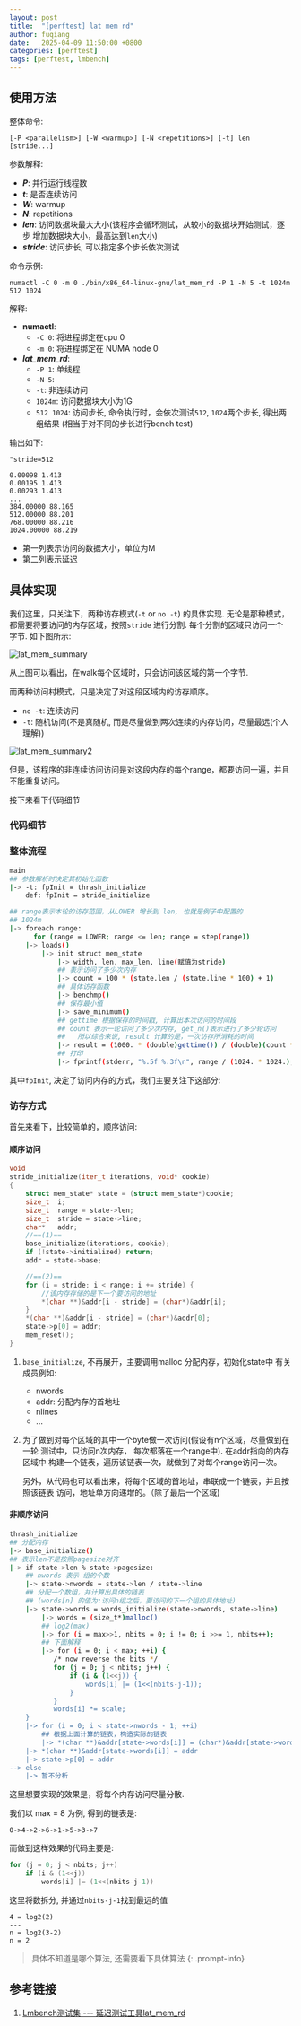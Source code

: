 ```yaml
---
layout: post
title:  "[perftest] lat mem rd"
author: fuqiang
date:   2025-04-09 11:50:00 +0800
categories: [perftest]
tags: [perftest, lmbench]
---
```


## 使用方法

整体命令:
```
[-P <parallelism>] [-W <warmup>] [-N <repetitions>] [-t] len [stride...]
```

参数解释:

* **_P_**: 并行运行线程数
* **_t_**: 是否连续访问
* **_W_**:  warmup
* **_N_**: repetitions
* **_len_**: 访问数据块最大大小(该程序会循环测试，从较小的数据块开始测试，逐步
         增加数据块大小，最高达到`len`大小)
* **_stride_**: 访问步长, 可以指定多个步长依次测试

命令示例:
```
numactl -C 0 -m 0 ./bin/x86_64-linux-gnu/lat_mem_rd -P 1 -N 5 -t 1024m 512 1024
```

解释:
* **numactl**:
  + `-C 0`: 将进程绑定在cpu 0
  + `-m 0`: 将进程绑定在 NUMA node 0
* **_lat_mem_rd_**:
  + `-P 1`: 单线程
  + `-N 5`: 
  + `-t`: 非连续访问
  + `1024m`: 访问数据块大小为1G
  + `512 1024`: 访问步长, 命令执行时，会依次测试`512`, `1024`两个步长, 得出两组结果
              (相当于对不同的步长进行bench test)

输出如下:
```
"stride=512

0.00098 1.413
0.00195 1.413
0.00293 1.413
...
384.00000 88.165
512.00000 88.201
768.00000 88.216
1024.00000 88.219
```

* 第一列表示访问的数据大小，单位为M
* 第二列表示延迟

## 具体实现

我们这里，只关注下，两种访存模式(`-t` or `no -t`) 的具体实现. 无论是那种模式，
都需要将要访问的内存区域，按照`stride` 进行分割. 每个分割的区域只访问一个
字节. 如下图所示:

![lat_mem_summary](./pic/lat_mem_summary.svg)

从上图可以看出，在walk每个区域时，只会访问该区域的第一个字节.

而两种访问村模式，只是决定了对这段区域内的访存顺序。

* `no -t`: 连续访问
* `-t`: 随机访问(不是真随机, 而是尽量做到两次连续的内存访问，尽量最远(个人理解))

![lat_mem_summary2](./pic/lat_mem_summary2.svg)

但是，该程序的非连续访问访问是对这段内存的每个range，都要访问一遍，并且不能重复访问。

接下来看下代码细节

### 代码细节

### 整体流程

```sh
main
## 参数解析时决定其初始化函数
|-> -t: fpInit = thrash_initialize 
    def: fpInit = stride_initialize

## range表示本轮的访存范围，从LOWER 增长到 len, 也就是例子中配置的 
## 1024m
|-> foreach range:
      for (range = LOWER; range <= len; range = step(range))
    |-> loads()
        |-> init struct mem_state
            |-> width, len, max_len, line(赋值为stride)
            ## 表示访问了多少次内存
            |-> count = 100 * (state.len / (state.line * 100) + 1)
            ## 具体访存函数
            |-> benchmp()
            ## 保存最小值
            |-> save_minimum()
            ## gettime 根据保存的时间戳, 计算出本次访问的时间段
            ## count 表示一轮访问了多少次内存, get_n()表示进行了多少轮访问
            ##   所以综合来说, result 计算的是，一次访存所消耗的时间
            |-> result = (1000. * (double)gettime()) / (double)(count * get_n());
            ## 打印
            |-> fprintf(stderr, "%.5f %.3f\n", range / (1024. * 1024.), result);
```

其中`fpInit`, 决定了访问内存的方式，我们主要关注下这部分:

### 访存方式
首先来看下，比较简单的，顺序访问:

#### 顺序访问
```cpp
void
stride_initialize(iter_t iterations, void* cookie)
{
    struct mem_state* state = (struct mem_state*)cookie;
    size_t  i;
    size_t  range = state->len;
    size_t  stride = state->line;
    char*   addr;
    //==(1)==
    base_initialize(iterations, cookie);
    if (!state->initialized) return;
    addr = state->base;

    //==(2)==
    for (i = stride; i < range; i += stride) {
        //该内存存储的是下一个要访问的地址
        *(char **)&addr[i - stride] = (char*)&addr[i];
    }
    *(char **)&addr[i - stride] = (char*)&addr[0];
    state->p[0] = addr;
    mem_reset();
}
```
1. `base_initialize`, 不再展开，主要调用malloc 分配内存，初始化state中
   有关成员例如:
   + nwords
   + addr: 分配内存的首地址
   + nlines
   + ...
2. 为了做到对每个区域的其中一个byte做一次访问(假设有n个区域，尽量做到在一轮
   测试中，只访问n次内存， 每次都落在一个range中). 在addr指向的内存区域中
   构建一个链表，遍历该链表一次，就做到了对每个range访问一次。

   另外，从代码也可以看出来，将每个区域的首地址，串联成一个链表，并且按照该链表
   访问，地址单方向递增的。（除了最后一个区域)

#### 非顺序访问
```sh
thrash_initialize
## 分配内存
|-> base_initialize()
## 表示len不是按照pagesize对齐
|-> if state->len % state->pagesize:
    ## nwords 表示 组的个数
    |-> state->nwords = state->len / state->line
    ## 分配一个数组，并计算出具体的链表
    ## (words[n] 的值为:访问n组之后，要访问的下一个组的具体地址)
    |-> state->words = words_initialize(state->nwords, state->line)
        |-> words = (size_t*)malloc()
        ## log2(max)
        |-> for (i = max>>1, nbits = 0; i != 0; i >>= 1, nbits++);
        ## 下面解释
        |-> for (i = 0; i < max; ++i) {
           /* now reverse the bits */
           for (j = 0; j < nbits; j++) {
               if (i & (1<<j)) {
                   words[i] |= (1<<(nbits-j-1));
               }
           }
           words[i] *= scale;
    }
    |-> for (i = 0; i < state->nwords - 1; ++i)
        ## 根据上面计算的链表，构造实际的链表
        |-> *(char **)&addr[state->words[i]] = (char*)&addr[state->words[i+1]]
    |-> *(char **)&addr[state->words[i]] = addr
    |-> state->p[0] = addr
--> else
    |-> 暂不分析
```

这里想要实现的效果是，将每个内存访问尽量分散. 

我们以 max = 8 为例, 得到的链表是:
```
0->4->2->6->1->5->3->7
```

而做到这样效果的代码主要是:
```cpp
for (j = 0; j < nbits; j++)
    if (i & (1<<j))
        words[i] |= (1<<(nbits-j-1))
```
这里将数拆分, 并通过`nbits-j-1`找到最远的值
```
4 = log2(2)
---
n = log2(3-2)
n = 2
```
> 具体不知道是哪个算法, 还需要看下具体算法
{: .prompt-info}

## 参考链接
1. [Lmbench测试集 --- 延迟测试工具lat_mem_rd](https://blog.csdn.net/MonologueYY/article/details/124491672)

